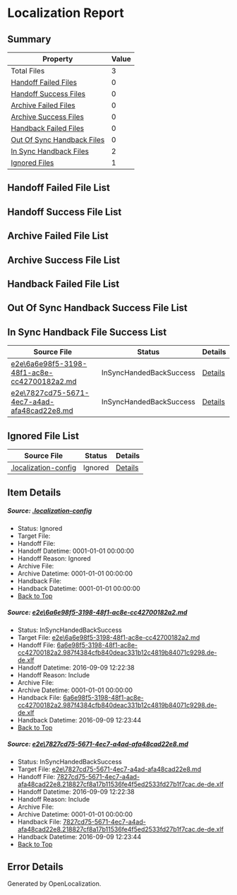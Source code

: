 # <a name='report-top'></a> Localization Report

## Summary
 Property | Value 
 -------- | ----- 
 Total Files | 3
[ Handoff Failed Files ](#handoff-failed-list)| 0
[ Handoff Success Files ](#handoff-success-list)| 0
[ Archive Failed Files ](#archive-failed-list)| 0
[ Archive Success Files ](#archive-success-list)| 0
[ Handback Failed Files ](#handback-failed-list)| 0
[ Out Of Sync Handback Files ](#outofsync-handback-success-list)| 0
[ In Sync Handback Files ](#insync-handback-success-list)| 2
[ Ignored Files ](#ignored-list)| 1

## <a name='handoff-failed-list'></a> Handoff Failed File List

## <a name='handoff-success-list'></a> Handoff Success File List

## <a name='archive-failed-list'></a> Archive Failed File List

## <a name='archive-success-list'></a> Archive Success File List

## <a name='handback-failed-list'></a> Handback Failed File List

## <a name='outofsync-handback-success-list'></a> Out Of Sync Handback Success File List

## <a name='insync-handback-success-list'></a> In Sync Handback File Success List
 Source File | Status | Details 
 ----------- | ------ | ------- 
 [e2e\6a6e98f5-3198-48f1-ac8e-cc42700182a2.md](https://github.com/OpenLocalizationTestOrg/ol-test0/blob/06c895eb5f1db3805ac7e2fa68b5549d219c3155/e2e/6a6e98f5-3198-48f1-ac8e-cc42700182a2.md) | InSyncHandedBackSuccess | [Details](#5aabc5259a7d4e3afca5e4357ee94b9ebd7d75411)
 [e2e\7827cd75-5671-4ec7-a4ad-afa48cad22e8.md](https://github.com/OpenLocalizationTestOrg/ol-test0/blob/06c895eb5f1db3805ac7e2fa68b5549d219c3155/e2e/7827cd75-5671-4ec7-a4ad-afa48cad22e8.md) | InSyncHandedBackSuccess | [Details](#ce988b3b1ef730b6e58f78c8c3ca0dcbc8183f0f2)

## <a name='ignored-list'></a> Ignored File List
 Source File | Status | Details 
 ----------- | ------ | ------- 
 [.localization-config](https://github.com/OpenLocalizationTestOrg/ol-test0/blob/06c895eb5f1db3805ac7e2fa68b5549d219c3155/.localization-config) | Ignored | [Details](#c268a05ecaa7ec85942ed632c29928ee5bd6da8d0)

## Item Details
##### <a name='c268a05ecaa7ec85942ed632c29928ee5bd6da8d0'></a> Source: [.localization-config](https://github.com/OpenLocalizationTestOrg/ol-test0/blob/06c895eb5f1db3805ac7e2fa68b5549d219c3155/.localization-config)
* Status: Ignored
* Target File: 
* Handoff File: 
* Handoff Datetime: 0001-01-01 00:00:00
* Handoff Reason: Ignored
* Archive File: 
* Archive Datetime: 0001-01-01 00:00:00
* Handback File: 
* Handback Datetime: 0001-01-01 00:00:00
* [Back to Top](#report-top)

##### <a name='5aabc5259a7d4e3afca5e4357ee94b9ebd7d75411'></a> Source: [e2e\6a6e98f5-3198-48f1-ac8e-cc42700182a2.md](https://github.com/OpenLocalizationTestOrg/ol-test0/blob/06c895eb5f1db3805ac7e2fa68b5549d219c3155/e2e/6a6e98f5-3198-48f1-ac8e-cc42700182a2.md)
* Status: InSyncHandedBackSuccess
* Target File: [e2e\6a6e98f5-3198-48f1-ac8e-cc42700182a2.md](https://github.com/OpenLocalizationTestOrg/ol-test0-dede/blob/36223cc67f64d9a6f09f8c8dde5a252a467390aa/e2e/6a6e98f5-3198-48f1-ac8e-cc42700182a2.md)
* Handoff File: [6a6e98f5-3198-48f1-ac8e-cc42700182a2.987f4384cfb840deac331b12c4819b84071c9298.de-de.xlf](https://github.com/OpenLocalizationTestOrg/ol-test0-handoff/blob/ea2ac1c3dd07fcdbd64f7f54f5d1940d2a39c396/ol-handoff/OpenLocalizationTestOrg/ol-test0-dede/yuwzho/ht/6a6e98f5-3198-48f1-ac8e-cc42700182a2.987f4384cfb840deac331b12c4819b84071c9298.de-de.xlf)
* Handoff Datetime: 2016-09-09 12:22:38
* Handoff Reason: Include
* Archive File: 
* Archive Datetime: 0001-01-01 00:00:00
* Handback File: [6a6e98f5-3198-48f1-ac8e-cc42700182a2.987f4384cfb840deac331b12c4819b84071c9298.de-de.xlf](https://github.com/OpenLocalizationTestOrg/ol-test0-handback/blob/49104dccbf768d6830cbbcae372359bf60f9dae7/ol-handback/OpenLocalizationTestOrg/ol-test0-dede/yuwzho/ht/6a6e98f5-3198-48f1-ac8e-cc42700182a2.987f4384cfb840deac331b12c4819b84071c9298.de-de.xlf)
* Handback Datetime: 2016-09-09 12:23:44
* [Back to Top](#report-top)

##### <a name='ce988b3b1ef730b6e58f78c8c3ca0dcbc8183f0f2'></a> Source: [e2e\7827cd75-5671-4ec7-a4ad-afa48cad22e8.md](https://github.com/OpenLocalizationTestOrg/ol-test0/blob/06c895eb5f1db3805ac7e2fa68b5549d219c3155/e2e/7827cd75-5671-4ec7-a4ad-afa48cad22e8.md)
* Status: InSyncHandedBackSuccess
* Target File: [e2e\7827cd75-5671-4ec7-a4ad-afa48cad22e8.md](https://github.com/OpenLocalizationTestOrg/ol-test0-dede/blob/36223cc67f64d9a6f09f8c8dde5a252a467390aa/e2e/7827cd75-5671-4ec7-a4ad-afa48cad22e8.md)
* Handoff File: [7827cd75-5671-4ec7-a4ad-afa48cad22e8.218827cf8a17b11536fe4f5ed2533fd27b1f7cac.de-de.xlf](https://github.com/OpenLocalizationTestOrg/ol-test0-handoff/blob/ea2ac1c3dd07fcdbd64f7f54f5d1940d2a39c396/ol-handoff/OpenLocalizationTestOrg/ol-test0-dede/yuwzho/ht/7827cd75-5671-4ec7-a4ad-afa48cad22e8.218827cf8a17b11536fe4f5ed2533fd27b1f7cac.de-de.xlf)
* Handoff Datetime: 2016-09-09 12:22:38
* Handoff Reason: Include
* Archive File: 
* Archive Datetime: 0001-01-01 00:00:00
* Handback File: [7827cd75-5671-4ec7-a4ad-afa48cad22e8.218827cf8a17b11536fe4f5ed2533fd27b1f7cac.de-de.xlf](https://github.com/OpenLocalizationTestOrg/ol-test0-handback/blob/49104dccbf768d6830cbbcae372359bf60f9dae7/ol-handback/OpenLocalizationTestOrg/ol-test0-dede/yuwzho/ht/7827cd75-5671-4ec7-a4ad-afa48cad22e8.218827cf8a17b11536fe4f5ed2533fd27b1f7cac.de-de.xlf)
* Handback Datetime: 2016-09-09 12:23:44
* [Back to Top](#report-top)


## Error Details

Generated by OpenLocalization.
